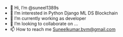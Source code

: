 - 👋 Hi, I’m @suneel1389s
- 👀 I’m interested in Python Django ML DS Blockchain
- 🌱 I’m currently working as developer
- 💞️ I’m looking to collaborate on ...
- 📫 How to reach me Suneelkumar.bvm@gmail.com

<!---
suneel1389s/suneel1389s is a ✨ special ✨ repository because its `README.md` (this file) appears on your GitHub profile.
You can click the Preview link to take a look at your changes.
--->
